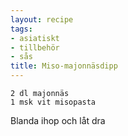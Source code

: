 ```yaml
---
layout: recipe
tags:
- asiatiskt
- tillbehör
- sås
title: Miso-majonnäsdipp
---
```




```
2 dl majonnäs
1 msk vit misopasta
```

Blanda ihop och låt dra
